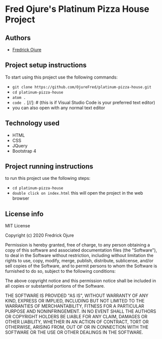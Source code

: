 # Fred Ojure's Platinum Pizza House Project

## Authors
- [Fredrick Ojure](https://github.com/OjureFred)

## Project setup instructions
To start using this project use the following commands:

- `git clone https://github.com/OjureFred/platinum-pizza-house.git`
- `cd platinum-pizza-house`
- `atom .`
- `code .` [//]: # (this is if Visual Studio Code is your preferred text editor)
- you can also open with any normal text editor

## Technology used
- HTML
- CSS
- JQuery
- Bootstrap 4

## Project running instructions
to run this project use the following steps:

- `cd platinum-pizza-house`
- `double click on index.html`
this will open the project in the web browser



## License info
MIT License

Copyright (c) 2020 Fredrick Ojure

Permission is hereby granted, free of charge, to any person obtaining a copy
of this software and associated documentation files (the "Software"), to deal
in the Software without restriction, including without limitation the rights
to use, copy, modify, merge, publish, distribute, sublicense, and/or sell
copies of the Software, and to permit persons to whom the Software is
furnished to do so, subject to the following conditions:

The above copyright notice and this permission notice shall be included in all
copies or substantial portions of the Software.

THE SOFTWARE IS PROVIDED "AS IS", WITHOUT WARRANTY OF ANY KIND, EXPRESS OR
IMPLIED, INCLUDING BUT NOT LIMITED TO THE WARRANTIES OF MERCHANTABILITY,
FITNESS FOR A PARTICULAR PURPOSE AND NONINFRINGEMENT. IN NO EVENT SHALL THE
AUTHORS OR COPYRIGHT HOLDERS BE LIABLE FOR ANY CLAIM, DAMAGES OR OTHER
LIABILITY, WHETHER IN AN ACTION OF CONTRACT, TORT OR OTHERWISE, ARISING FROM,
OUT OF OR IN CONNECTION WITH THE SOFTWARE OR THE USE OR OTHER DEALINGS IN THE
SOFTWARE.
